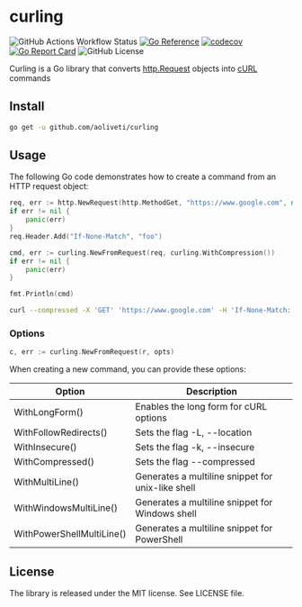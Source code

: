# curling
![GitHub Actions Workflow Status](https://img.shields.io/github/actions/workflow/status/aoliveti/curling/go.yml)
[![Go Reference](https://pkg.go.dev/badge/github.com/aoliveti/curling)](https://pkg.go.dev/github.com/aoliveti/curling)
[![codecov](https://codecov.io/gh/aoliveti/curling/graph/badge.svg?token=3L9FOZMEJH)](https://codecov.io/gh/aoliveti/curling)
[![Go Report Card](https://goreportcard.com/badge/github.com/aoliveti/curling)](https://goreportcard.com/report/github.com/aoliveti/curling)
![GitHub License](https://img.shields.io/github/license/aoliveti/curling)

Curling is a Go library that converts [http.Request](https://pkg.go.dev/net/http#Request) objects into [cURL](https://curl.se/) commands

## Install

```sh
go get -u github.com/aoliveti/curling
```

## Usage
The following Go code demonstrates how to create a command from an HTTP request object:
```go
req, err := http.NewRequest(http.MethodGet, "https://www.google.com", nil)
if err != nil {
    panic(err)
}
req.Header.Add("If-None-Match", "foo")

cmd, err := curling.NewFromRequest(req, curling.WithCompression())
if err != nil {
	panic(err)
}

fmt.Println(cmd)
```
```sh
curl --compressed -X 'GET' 'https://www.google.com' -H 'If-None-Match: foo'
```

### Options
```go
c, err := curling.NewFromRequest(r, opts)
```
When creating a new command, you can provide these options:

| Option                    | Description                                       |
|---------------------------|---------------------------------------------------|
| WithLongForm()            | Enables the long form for cURL options            |
| WithFollowRedirects()     | Sets the flag -L, --location                      |
| WithInsecure()            | Sets the flag -k, --insecure                      |
| WithCompressed()          | Sets the flag --compressed                        |
| WithMultiLine()           | Generates a multiline snippet for unix-like shell |
| WithWindowsMultiLine()    | Generates a multiline snippet for Windows shell   |
| WithPowerShellMultiLine() | Generates a multiline snippet for PowerShell      |

## License
The library is released under the MIT license. See LICENSE file.